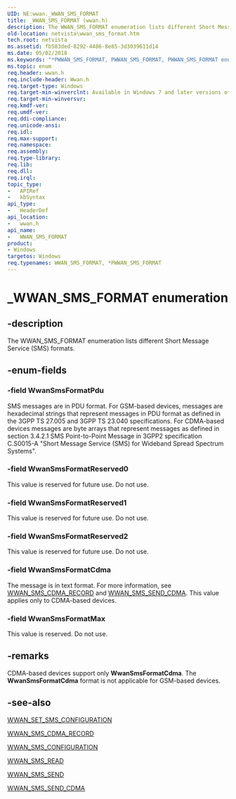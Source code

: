 ```yaml
---
UID: NE:wwan._WWAN_SMS_FORMAT
title: _WWAN_SMS_FORMAT (wwan.h)
description: The WWAN_SMS_FORMAT enumeration lists different Short Message Service (SMS) formats.
old-location: netvista\wwan_sms_format.htm
tech.root: netvista
ms.assetid: fb583ded-8292-4486-8e85-3d3039611d14
ms.date: 05/02/2018
ms.keywords: "*PWWAN_SMS_FORMAT, PWWAN_SMS_FORMAT, PWWAN_SMS_FORMAT enumeration pointer [Network Drivers Starting with Windows Vista], WWAN_SMS_FORMAT, WWAN_SMS_FORMAT enumeration [Network Drivers Starting with Windows Vista], WwanRef_594a5286-7ead-4877-939c-ed4bf2eb99e0.xml, WwanSmsFormatCdma, WwanSmsFormatMax, WwanSmsFormatPdu, WwanSmsFormatReserved0, WwanSmsFormatReserved1, WwanSmsFormatReserved2, _WWAN_SMS_FORMAT, netvista.wwan_sms_format, wwan/PWWAN_SMS_FORMAT, wwan/WWAN_SMS_FORMAT, wwan/WwanSmsFormatCdma, wwan/WwanSmsFormatMax, wwan/WwanSmsFormatPdu, wwan/WwanSmsFormatReserved0, wwan/WwanSmsFormatReserved1, wwan/WwanSmsFormatReserved2"
ms.topic: enum
req.header: wwan.h
req.include-header: Wwan.h
req.target-type: Windows
req.target-min-winverclnt: Available in Windows 7 and later versions of Windows.
req.target-min-winversvr: 
req.kmdf-ver: 
req.umdf-ver: 
req.ddi-compliance: 
req.unicode-ansi: 
req.idl: 
req.max-support: 
req.namespace: 
req.assembly: 
req.type-library: 
req.lib: 
req.dll: 
req.irql: 
topic_type:
-	APIRef
-	kbSyntax
api_type:
-	HeaderDef
api_location:
-	wwan.h
api_name:
-	WWAN_SMS_FORMAT
product:
- Windows
targetos: Windows
req.typenames: WWAN_SMS_FORMAT, *PWWAN_SMS_FORMAT
---
```


# _WWAN_SMS_FORMAT enumeration


## -description


The WWAN_SMS_FORMAT enumeration lists different Short Message Service (SMS) formats.


## -enum-fields




### -field WwanSmsFormatPdu

SMS messages are in PDU format. For GSM-based devices, messages are hexadecimal strings that
     represent messages in PDU format as defined in the 3GPP TS 27.005 and 3GPP TS 23.040 specifications. For
     CDMA-based devices messages are byte arrays that represent messages as defined in section 3.4.2.1 SMS
     Point-to-Point Message in 3GPP2 specification C.S0015-A "Short Message Service (SMS) for Wideband Spread
     Spectrum Systems".


### -field WwanSmsFormatReserved0

This value is reserved for future use. Do not use.


### -field WwanSmsFormatReserved1

This value is reserved for future use. Do not use.


### -field WwanSmsFormatReserved2

This value is reserved for future use. Do not use.


### -field WwanSmsFormatCdma

The message is in text format. For more information, see 
     <a href="https://msdn.microsoft.com/library/windows/hardware/ff571243">WWAN_SMS_CDMA_RECORD</a> and 
     <a href="https://msdn.microsoft.com/library/windows/hardware/ff571251">WWAN_SMS_SEND_CDMA</a>. This value applies
     only to CDMA-based devices.


### -field WwanSmsFormatMax

This value is reserved. Do not use.


## -remarks



CDMA-based devices support only 
    <b>WwanSmsFormatCdma</b>. The 
    <b>WwanSmsFormatCdma</b> format is not applicable for GSM-based devices.




## -see-also




<a href="https://msdn.microsoft.com/library/windows/hardware/ff571238">WWAN_SET_SMS_CONFIGURATION</a>



<a href="https://msdn.microsoft.com/library/windows/hardware/ff571243">WWAN_SMS_CDMA_RECORD</a>



<a href="https://msdn.microsoft.com/library/windows/hardware/ff571244">WWAN_SMS_CONFIGURATION</a>



<a href="https://msdn.microsoft.com/library/windows/hardware/ff571249">WWAN_SMS_READ</a>



<a href="https://msdn.microsoft.com/library/windows/hardware/ff571250">WWAN_SMS_SEND</a>



<a href="https://msdn.microsoft.com/library/windows/hardware/ff571251">WWAN_SMS_SEND_CDMA</a>
 

 

